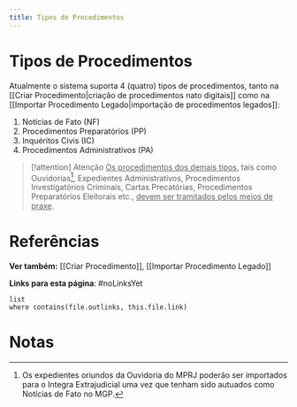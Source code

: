 ```yaml
---
title: Tipos de Procedimentos
---
```

# Tipos de Procedimentos

Atualmente o sistema suporta 4 (quatro) tipos de procedimentos, tanto na [[Criar Procedimento|criação de procedimentos nato digitais]] como na [[Importar Procedimento Legado|importação de procedimentos legados]]:
1.	Notícias de Fato (NF)
2.	Procedimentos Preparatórios (PP)
3.	Inquéritos Civis (IC)
4.	Procedimentos Administrativos (PA)

>[!attention] Atenção
><u>Os procedimentos dos demais tipos</u>, tais como Ouvidorias[^1], Expedientes Administrativos, Procedimentos Investigatórios Criminais, Cartas Precatórias, Procedimentos Preparatórios Eleitorais etc., <u>devem ser tramitados pelos meios de praxe</u>.

# Referências

**Ver também:** [[Criar Procedimento]], [[Importar Procedimento Legado]]

**Links para esta página**: #noLinksYet
```dataview
list
where contains(file.outlinks, this.file.link)
```
# Notas

[^1]: Os expedientes oriundos da Ouvidoria do MPRJ poderão ser importados para o Integra Extrajudicial uma vez que tenham sido autuados como Notícias de Fato no MGP. 
